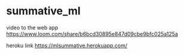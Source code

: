 # summative_ml
video to the web app https://www.loom.com/share/b6bcd30895e847d09cbe9bfc025a125a



heroku link https://mlsummative.herokuapp.com/
